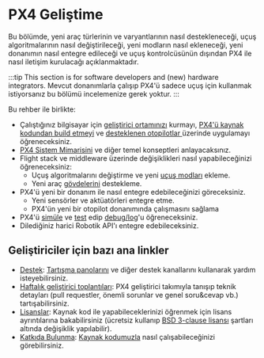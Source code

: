 # PX4 Geliştime

Bu bölümde, yeni araç türlerinin ve varyantlarının nasıl destekleneceği, uçuş algoritmalarının nasıl değiştirileceği, yeni modların nasıl ekleneceği, yeni donanımın nasıl entegre edileceği ve uçuş kontrolcüsünün dışından PX4 ile nasıl iletişim kurulacağı açıklanmaktadır.

:::tip
This section is for software developers and (new) hardware integrators.
Mevcut donanımlarla çalışıp PX4'ü sadece uçuş için kullanmak istiyorsanız bu bölümü incelemenize gerek yoktur.
:::

Bu rehber ile birlikte:

* Çalıştığınız bilgisayar için [geliştirici ortamınızı](../dev_setup/config_initial.md) kurmayı, [ PX4'ü kaynak kodundan build etmeyi](../dev_setup/building_px4.md) ve  [desteklenen otopilotlar ](../flight_controller/README.md)  üzerinde uygulamayı öğreneceksiniz.
* [PX4 Sistem Mimarisini](../concept/architecture.md) ve diğer temel konseptleri anlayacaksınız.
* Flight stack ve middleware üzerinde değişiklikleri nasıl yapabileceğinizi öğreneceksiniz:
  - Uçuş algoritmalarını değiştirme ve yeni [uçuş modları](../concept/flight_modes.md) ekleme.
  - Yeni araç [gövdelerini](../dev_airframes/README.md) destekleme.
* PX4'ü yeni bir donanım ile nasıl entegre edebileceğinizi göreceksiniz.
  - Yeni sensörler ve aktüatörleri entegre etme.
  - PX4'ün yeni bir otopilot donanımında çalışmasını sağlama
* PX4'ü [simüle](../simulation/README.md) ve [test](../test_and_ci/README.md) edip [debug/log](../debug/README.md)'u öğreneceksiniz.
* Dilediğiniz harici Robotik API'ı entegre edebileceksiniz.


## Geliştiriciler için bazı ana linkler

- [Destek](contribute/support.md): [Tartışma panolarını](http://discuss.px4.io/) ve diğer destek kanallarını kullanarak yardım isteyebilirsiniz.
- [Haftalık geliştirici toplantıları](../contribute/dev_call.md): PX4 geliştirici takımıyla tanışıp teknik detayları (pull requestler, önemli sorunlar ve genel soru&cevap vb.) tartışabilirsiniz.
- [Lisanslar](../contribute/licenses.md): Kaynak kod ile yapabileceklerinizi öğrenmek için lisans ayrıntılarına bakabilirsiniz (ücretsiz kullanıp [BSD 3-clause lisansı](https://opensource.org/licenses/BSD-3-Clause) şartları altında değişiklik yapılabilir).
- [Katkıda Bulunma](../contribute/README.md): [Kaynak kodumuzla](../contribute/code.md) nasıl çalışabileceğinizi görebilirsiniz.
